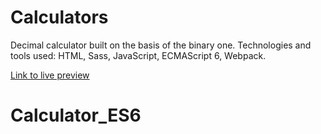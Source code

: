 # Calculators

Decimal calculator built on the basis of the binary one. Technologies and tools used: HTML, Sass, JavaScript, ECMAScript 6, Webpack.

[Link to live preview](https://markrau73.github.io/Calculator_ES6/)
# Calculator_ES6
